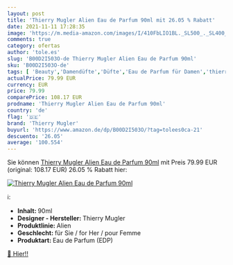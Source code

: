 ```yaml
---
layout: post
title: 'Thierry Mugler Alien Eau de Parfum 90ml mit 26.05 % Rabatt'
date: 2021-11-11 17:28:35
image: 'https://m.media-amazon.com/images/I/410FbLIO1BL._SL500_._SL400_.jpg'
comments: true
category: ofertas
author: 'tole.es'
slug: 'B00D2I503O-de Thierry Mugler Alien Eau de Parfum 90ml'
sku: 'B00D2I503O-de'
tags: [ 'Beauty','Damendüfte','Düfte','Eau de Parfum für Damen','thierry mugler', ]
actualPrice: 79.99 EUR
currency: EUR
price: 79.99
comparePrice: 108.17 EUR
prodname: 'Thierry Mugler Alien Eau de Parfum 90ml'
country: 'de'
flag: '🇩🇪'
brand: 'Thierry Mugler'
buyurl: 'https://www.amazon.de/dp/B00D2I503O/?tag=tolees0ca-21'
descuento: '26.05'
average: '100.554'
---
```


Sie können [Thierry Mugler Alien Eau de Parfum 90ml](https://www.amazon.de/dp/B00D2I503O/?tag=tolees0ca-21) mit Preis 79.99 EUR (original: 108.17 EUR) 26.05 % Rabatt hier:

[![Thierry Mugler Alien Eau de Parfum 90ml](https://m.media-amazon.com/images/I/410FbLIO1BL._SL500_._SL400_.jpg)](https://www.amazon.de/dp/B00D2I503O/?tag=tolees0ca-21)

ℹ️:

- <b>Inhalt: </b>90ml
- <b>Designer - Hersteller: </b>Thierry Mugler
- <b>Produktlinie: </b>Alien
- <b>Geschlecht: </b>für Sie / for Her / pour Femme
- <b>Produktart: </b>Eau de Parfum (EDP)

[🛒 Hier!!](https://www.amazon.de/dp/B00D2I503O/?tag=tolees0ca-21)
